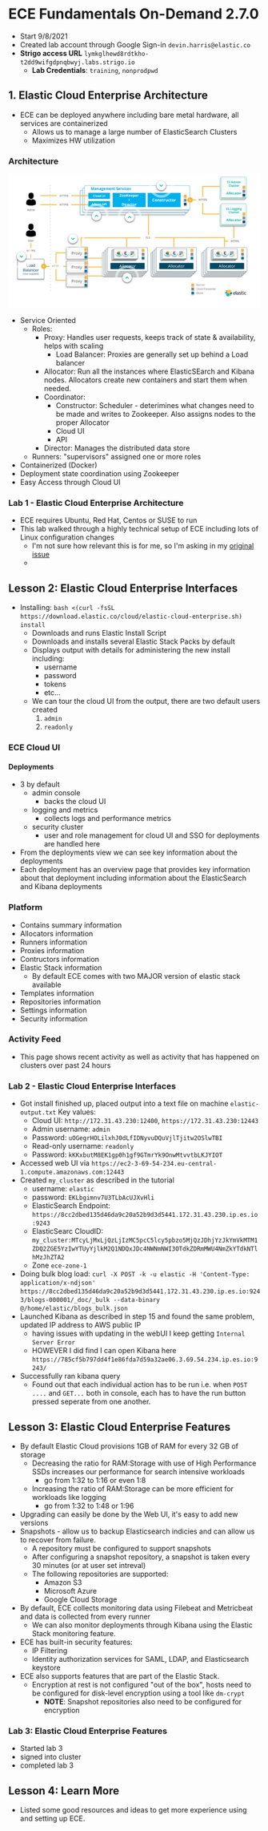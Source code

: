 # ECE Fundamentals On-Demand 2.7.0
- Start 9/8/2021
- Created lab account through Google Sign-in `devin.harris@elastic.co`
- **Strigo access URL** `lymkglhewd8rdtkho-t2dd9wifgdpnqbwyj.labs.strigo.io`
  - **Lab Credentials**: `training`, `nonprodpwd` 
## 1. Elastic Cloud Enterprise Architecture
- ECE can be deployed anywhere including bare metal hardware, all services are containerized
  - Allows us to manage a large number of ElasticSearch Clusters
  - Maximizes HW utilization
### Architecture
![Architecture](ece-architecture.png)
- Service Oriented
  - Roles: 
    - Proxy: Handles user requests, keeps track of state & availability, helps with scaling
      - Load Balancer: Proxies are generally set up behind a Load balancer
    - Allocator: Run all the instances where ElasticSEarch and Kibana nodes. Allocators create new containers and start them when needed.
    - Coordinator: 
      - Constructor: Scheduler - deterimines what changes need to be made and writes to Zookeeper. Also assigns nodes to the proper Allocator
      - Cloud UI
      - API
    - Director: Manages the distributed data store
  - Runners: "supervisors" assigned one or more roles
- Containerized (Docker)
- Deployment state coordination using Zookeeper
- Easy Access through Cloud UI
### Lab 1 - Elastic Cloud Enterprise Architecture
- ECE requires Ubuntu, Red Hat, Centos or SUSE to run
- This lab walked through a highly technical setup of ECE including lots of Linux configuration changes
  - I'm not sure how relevant this is for me, so I'm asking in my [original issue](https://github.com/elastic/infosec/issues/7433#issuecomment-915308822)
  -
## Lesson 2: Elastic Cloud Enterprise Interfaces
- Installing: `bash <(curl -fsSL https://download.elastic.co/cloud/elastic-cloud-enterprise.sh) install`
  - Downloads and runs Elastic Install Script
  - Downloads and installs several Elastic Stack Packs by default
  - Displays output with details for administering the new install including:
    - username
    - password
    - tokens
    - etc...
  - We can tour the cloud UI from the output, there are two default users created
    1. `admin`
    2. `readonly`
### ECE Cloud UI
#### Deployments
- 3 by default
  - admin console
    - backs the cloud UI 
  - logging and metrics
    - collects logs and performance metrics 
  - security cluster 
    - user and role management for cloud UI and SSO for deployments are handled here
- From the deployments view we can see key information about the deployments
- Each deployment has an overview page that provides key information about that deployment including information about the ElasticSearch and Kibana deployments
### Platform
- Contains summary information
- Allocators information
- Runners information
- Proxies information
- Contructors information
- Elastic Stack information
  - By default ECE comes with two MAJOR version of elastic stack available 
- Templates information 
- Repositories information
- Settings information
- Security information
### Activity Feed
- This page shows recent activity as well as activity that has happened on clusters over past 24 hours
### Lab 2 - Elastic Cloud Enterprise Interfaces
- Got install finished up, placed output into a text file on machine `elastic-output.txt` Key values:
  - Cloud UI: `http://172.31.43.230:12400`, `https://172.31.43.230:12443`
  - Admin username: `admin`
  - Password: `uOGegrHOLilxhJ0dLfIDNyvuDQuVjlTjitw2OSlwTBI`
  - Read-only username: `readonly`
  - Password: `kKKxbutM8EK1gp0h1gf9GTmrYk9OnwMtvvtbLKJYIOT`
- Accessed web UI via `https://ec2-3-69-54-234.eu-central-1.compute.amazonaws.com:12443`
- Created `my_cluster` as described in the tutorial
  - username: `elastic`
  - password: `EKLbgimnv7U3TLbAcUJXvHli` 
  - ElasticSearch Endpoint: `https://8cc2dbed135d46da9c20a52b9d3d5441.172.31.43.230.ip.es.io:9243`
  - ElasticSearc CloudID: `my_cluster:MTcyLjMxLjQzLjIzMC5pcC5lcy5pbzo5MjQzJDhjYzJkYmVkMTM1ZDQ2ZGE5YzIwYTUyYjlkM2Q1NDQxJDc4NWNmNWI3OTdkZDRmMWU4NmZkYTdkNTlhMzJhZTA2`
  - Zone `ece-zone-1`
- Doing bulk blog load: `curl -X POST -k -u elastic -H 'Content-Type: application/x-ndjson' https://8cc2dbed135d46da9c20a52b9d3d5441.172.31.43.230.ip.es.io:9243/blogs-000001/_doc/_bulk --data-binary @/home/elastic/blogs_bulk.json`
- Launched Kibana as described in step 15 and found the same problem, updated IP address to AWS public IP
  - having issues with updating in the webUI I keep getting `Internal Server Error`
  - HOWEVER I did find I can open Kibana here `https://785cf5b797dd4f1e86fda7d59a32ae06.3.69.54.234.ip.es.io:9243/` 
- Successfully ran kibana query
  - Found out that each individual action has to be run i.e. when `POST ....` and `GET...` both in console, each has to have the run button pressed seperate from one another. 
## Lesson 3: Elastic Cloud Enterprise Features
- By default Elastic Cloud provisions 1GB of RAM for every 32 GB of storage
  - Decreasing the ratio for RAM:Storage with use of High Performance SSDs increases our performance for search intensive workloads
    - go from 1:32 to 1:16 or even 1:8
  - Increasing the ratio of RAM:Storage can be more efficient for workloads like logging
    - go from 1:32 to 1:48 or 1:96
- Upgrading can easily be done by the Web UI, it's easy to add new versions
- Snapshots - allow us to backup Elasticsearch indicies and can allow us to recover from failure.
  - A repository must be configured to support snapshots
  - After configuring a snapshot repository, a snapshot is taken every 30 minutes (or at user set intreval)
  - The following repositories are supported:
    - Amazon S3
    - Microsoft Azure
    - Google Cloud Storage
- By default, ECE collects monitoring data using Filebeat and Metricbeat and data is collected from every runner
  - We can also monitor deployments through Kibana using the Elastic Stack monitoring feature.
- ECE has built-in security features:
  - IP Filtering
  - Identity authorization services for SAML, LDAP, and Elasticsearch keystore
- ECE also supports features that are part of the Elastic Stack.
  - Encryption at rest is not configured "out of the box", hosts need to be configured for disk-level encryption using a tool like `dm-crypt`
    - **NOTE**: Snapshot repositories also need to be configured for encryption
### Lab 3: Elastic Cloud Enterprise Features
- Started lab 3
- signed into cluster
- completed lab 3
## Lesson 4: Learn More
- Listed some good resources and ideas to get more experience using and setting up ECE.
